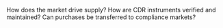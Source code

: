 How does the market drive supply?
How are CDR instruments verified and maintained?
Can purchases be transferred to compliance markets?
